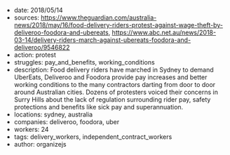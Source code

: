 - date: 2018/05/14
- sources: https://www.theguardian.com/australia-news/2018/may/16/food-delivery-riders-protest-against-wage-theft-by-deliveroo-foodora-and-ubereats, https://www.abc.net.au/news/2018-03-14/delivery-riders-march-against-ubereats-foodora-and-deliveroo/9546822
- action: protest
- struggles: pay_and_benefits, working_conditions
- description: Food delivery riders have marched in Sydney to demand UberEats, Deliveroo and Foodora provide pay increases and better working conditions to the many contractors darting from door to door around Australian cities. Dozens of protesters voiced their concerns in Surry Hills about the lack of regulation surrounding rider pay, safety protections and benefits like sick pay and superannuation.
- locations: sydney, australia
- companies: deliveroo, foodora, uber
- workers: 24
- tags: delivery_workers, independent_contract_workers
- author: organizejs
